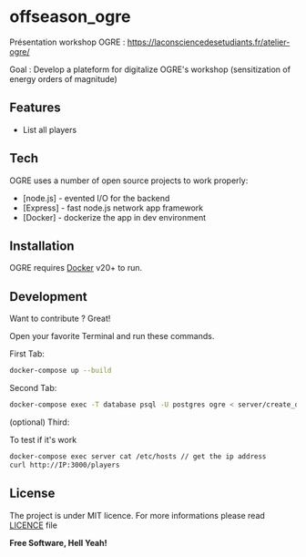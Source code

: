 # offseason_ogre

Présentation workshop OGRE : https://laconsciencedesetudiants.fr/atelier-ogre/

Goal : Develop a plateform for digitalize OGRE's workshop (sensitization of energy orders of magnitude)

## Features

- List all players

## Tech

OGRE uses a number of open source projects to work properly:

- [node.js] - evented I/O for the backend
- [Express] - fast node.js network app framework
- [Docker] - dockerize the app in  dev environment

## Installation

OGRE requires [Docker](https://www.docker.com/) v20+ to run.

## Development

Want to contribute ? Great!

Open your favorite Terminal and run these commands.

First Tab:

```sh
docker-compose up --build
```

Second Tab:

```sh
docker-compose exec -T database psql -U postgres ogre < server/create_db.sql
```

(optional) Third:

To test if it's work

```sh
docker-compose exec server cat /etc/hosts // get the ip address
curl http://IP:3000/players
```

## License

The project is under MIT licence. For more informations please read [LICENCE](https://github.com/dataforgoodfr/offseason_ogre/blob/master/LICENSE) file

**Free Software, Hell Yeah!**
